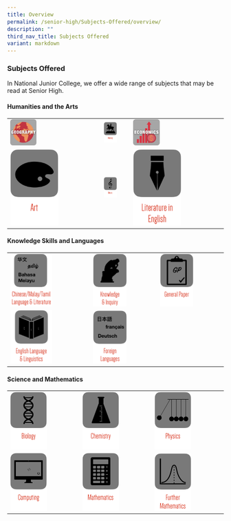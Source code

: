 ```yaml
---
title: Overview
permalink: /senior-high/Subjects-Offered/overview/
description: ""
third_nav_title: Subjects Offered
variant: markdown
---
```

### Subjects Offered

In National Junior College, we offer a wide range of subjects that may be read at Senior High.

#### Humanities and the Arts

|  |  |  |
|---|---|---|
| <a href="https://moe-nationaljc-staging.netlify.app/senior-high/subjects-offered/geography"><img src="/images/geography.png" style="width:30%"></a> | <a href="https://moe-nationaljc-staging.netlify.app/senior-high/subjects-offered/history"><img src="/images/b2.png" style="width:55%"></a> | <a href="https://moe-nationaljc-staging.netlify.app/senior-high/subjects-offered/economics"><img src="/images/Subjects Offered/economics.png" style="width:30%"></a> |
| <a href="https://moe-nationaljc-staging.netlify.app/art-elective-programme/senior-high-aep"><img src="/images/b4.png" style="width:55%"></a> | <a href="https://moe-nationaljc-staging.netlify.app/music-elective-programme/"><img src="/images/b5.png" style="width:55%"></a> | <a href="https://moe-nationaljc-staging.netlify.app/senior-high/subjects-offered/literature-in-english"><img src="/images/b6.png" style="width:55%"></a> |


#### Knowledge Skills and Languages

|  |  |  |
|---|---|---|
| <a href="https://moe-nationaljc-staging.netlify.app/senior-high/subjects-offered/mother-tongue"><img src="/images/b7.png" style="width:55%"></a> | <a href="https://moe-nationaljc-staging.netlify.app/senior-high/subjects-offered/knowledge-and-inquiry"><img src="/images/b8.png" style="width:55%"></a> | <a href="https://moe-nationaljc-staging.netlify.app/senior-high/subjects-offered/general-paper"><img src="/images/b9.png" style="width:55%"></a> |
| <a href="https://moe-nationaljc-staging.netlify.app/senior-high/subjects-offered/english-language-and-linguistics"><img src="/images/b10.png" style="width:55%"></a> | <a href="https://moe-nationaljc-staging.netlify.app/senior-high/subjects-offered/foreign-language"><img src="/images/b11.png" style="width:55%"></a> |  |


#### Science and Mathematics

|  |  |  |
|---|---|---|
| <a href="https://moe-nationaljc-staging.netlify.app/senior-high/subjects-offered/biology"><img src="/images/b13.png" style="width:55%"></a> | <a href="https://moe-nationaljc-staging.netlify.app/senior-high/subjects-offered/chemistry"><img src="/images/b14.png" style="width:55%"></a> | <a href="https://moe-nationaljc-staging.netlify.app/senior-high/subjects-offered/physics"><img src="/images/b15.png" style="width:55%"></a> |
| <a href="https://moe-nationaljc-staging.netlify.app/senior-high/subjects-offered/computing"><img src="/images/b16.png" style="width:55%"></a> | <a href="https://moe-nationaljc-staging.netlify.app/senior-high/subjects-offered/mathematics"><img src="/images/b17.png" style="width:55%"></a> | <a href="https://moe-nationaljc-staging.netlify.app/senior-high/subjects-offered/further-mathematics"><img src="/images/b18.png" style="width:55%"></a> |